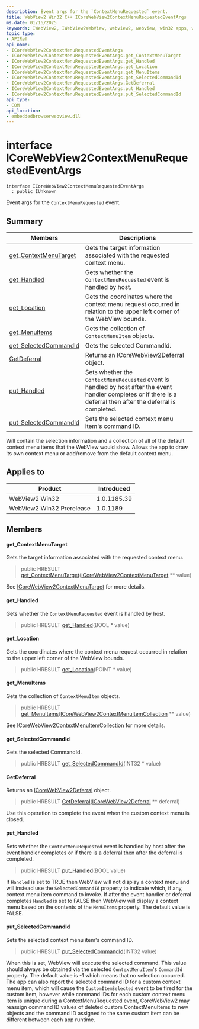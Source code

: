 ```yaml
---
description: Event args for the `ContextMenuRequested` event.
title: WebView2 Win32 C++ ICoreWebView2ContextMenuRequestedEventArgs
ms.date: 01/16/2025
keywords: IWebView2, IWebView2WebView, webview2, webview, win32 apps, win32, edge, ICoreWebView2, ICoreWebView2Controller, browser control, edge html, ICoreWebView2ContextMenuRequestedEventArgs
topic_type: 
- APIRef
api_name:
- ICoreWebView2ContextMenuRequestedEventArgs
- ICoreWebView2ContextMenuRequestedEventArgs.get_ContextMenuTarget
- ICoreWebView2ContextMenuRequestedEventArgs.get_Handled
- ICoreWebView2ContextMenuRequestedEventArgs.get_Location
- ICoreWebView2ContextMenuRequestedEventArgs.get_MenuItems
- ICoreWebView2ContextMenuRequestedEventArgs.get_SelectedCommandId
- ICoreWebView2ContextMenuRequestedEventArgs.GetDeferral
- ICoreWebView2ContextMenuRequestedEventArgs.put_Handled
- ICoreWebView2ContextMenuRequestedEventArgs.put_SelectedCommandId
api_type:
- COM
api_location:
- embeddedbrowserwebview.dll
---
```


# interface ICoreWebView2ContextMenuRequestedEventArgs

```
interface ICoreWebView2ContextMenuRequestedEventArgs
  : public IUnknown
```

Event args for the `ContextMenuRequested` event.

## Summary

 Members                        | Descriptions
--------------------------------|---------------------------------------------
[get_ContextMenuTarget](#get_contextmenutarget) | Gets the target information associated with the requested context menu.
[get_Handled](#get_handled) | Gets whether the `ContextMenuRequested` event is handled by host.
[get_Location](#get_location) | Gets the coordinates where the context menu request occurred in relation to the upper left corner of the WebView bounds.
[get_MenuItems](#get_menuitems) | Gets the collection of `ContextMenuItem` objects.
[get_SelectedCommandId](#get_selectedcommandid) | Gets the selected CommandId.
[GetDeferral](#getdeferral) | Returns an [ICoreWebView2Deferral](icorewebview2deferral.md#icorewebview2deferral) object.
[put_Handled](#put_handled) | Sets whether the `ContextMenuRequested` event is handled by host after the event handler completes or if there is a deferral then after the deferral is completed.
[put_SelectedCommandId](#put_selectedcommandid) | Sets the selected context menu item's command ID.

Will contain the selection information and a collection of all of the default context menu items that the WebView would show. Allows the app to draw its own context menu or add/remove from the default context menu.

## Applies to

Product                         | Introduced
--------------------------------|---------------------------------------------
WebView2 Win32            |    1.0.1185.39
WebView2 Win32 Prerelease |    1.0.1189

## Members

#### get_ContextMenuTarget

Gets the target information associated with the requested context menu.

> public HRESULT [get_ContextMenuTarget](#get_contextmenutarget)([ICoreWebView2ContextMenuTarget](icorewebview2contextmenutarget.md#icorewebview2contextmenutarget) ** value)

See [ICoreWebView2ContextMenuTarget](icorewebview2contextmenutarget.md#icorewebview2contextmenutarget) for more details.

#### get_Handled

Gets whether the `ContextMenuRequested` event is handled by host.

> public HRESULT [get_Handled](#get_handled)(BOOL * value)

#### get_Location

Gets the coordinates where the context menu request occurred in relation to the upper left corner of the WebView bounds.

> public HRESULT [get_Location](#get_location)(POINT * value)

#### get_MenuItems

Gets the collection of `ContextMenuItem` objects.

> public HRESULT [get_MenuItems](#get_menuitems)([ICoreWebView2ContextMenuItemCollection](icorewebview2contextmenuitemcollection.md#icorewebview2contextmenuitemcollection) ** value)

See [ICoreWebView2ContextMenuItemCollection](icorewebview2contextmenuitemcollection.md#icorewebview2contextmenuitemcollection) for more details.

#### get_SelectedCommandId

Gets the selected CommandId.

> public HRESULT [get_SelectedCommandId](#get_selectedcommandid)(INT32 * value)

#### GetDeferral

Returns an [ICoreWebView2Deferral](icorewebview2deferral.md#icorewebview2deferral) object.

> public HRESULT [GetDeferral](#getdeferral)([ICoreWebView2Deferral](icorewebview2deferral.md#icorewebview2deferral) ** deferral)

Use this operation to complete the event when the custom context menu is closed.

#### put_Handled

Sets whether the `ContextMenuRequested` event is handled by host after the event handler completes or if there is a deferral then after the deferral is completed.

> public HRESULT [put_Handled](#put_handled)(BOOL value)

If `Handled` is set to TRUE then WebView will not display a context menu and will instead use the `SelectedCommandId` property to indicate which, if any, context menu item command to invoke. If after the event handler or deferral completes `Handled` is set to FALSE then WebView will display a context menu based on the contents of the `MenuItems` property. The default value is FALSE.

#### put_SelectedCommandId

Sets the selected context menu item's command ID.

> public HRESULT [put_SelectedCommandId](#put_selectedcommandid)(INT32 value)

When this is set, WebView will execute the selected command. This value should always be obtained via the selected `ContextMenuItem`'s `CommandId` property. The default value is -1 which means that no selection occurred. The app can also report the selected command ID for a custom context menu item, which will cause the `CustomItemSelected` event to be fired for the custom item, however while command IDs for each custom context menu item is unique during a ContextMenuRequested event, CoreWebView2 may reassign command ID values of deleted custom ContextMenuItems to new objects and the command ID assigned to the same custom item can be different between each app runtime.

